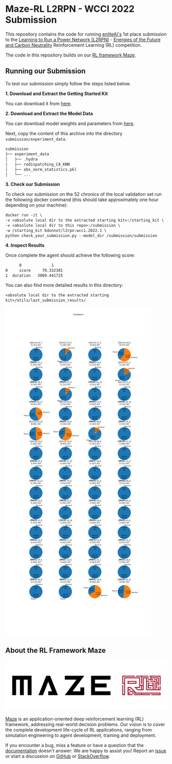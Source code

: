 # Maze-RL L2RPN - WCCI 2022 Submission

This repository contains the code for running [enliteAI's](https://www.enlite.ai/) 1st place submission
to the [Learning to Run a Power Network (L2RPN)](https://l2rpn.chalearn.org/) - 
[Energies of the Future and Carbon Neutrality](https://codalab.lisn.upsaclay.fr/competitions/5410)
Reinforcement Learning (RL) competition.

The code in this repository builds on our [RL framework Maze](https://github.com/enlite-ai/maze).

## Running our Submission

To test our submission simply follow the steps listed below.

**1. Download and Extract the Getting Started Kit**

You can download it from [here](https://codalab.lisn.upsaclay.fr/competitions/5410#learn_the_details-get_starting_kit).

**2. Download and Extract the Model Data**

You can download model weights and parameters from [here](https://github.com/enlite-ai/maze-l2rpn-2022-submission/releases/download/WCCI_2022_submission/experiment_data_l2rpn_2022.zip).

Next, copy the content of this archive into the directory `submission/experiment_data`.

    submission
    ├── experiment_data
    │   ├── .hydra
    │   ├── redispatching_CA_KNN 
    │   ├── obs_norm_statistics.pkl
    │   └── ...

**3. Check our Submission**

To check our submission on the 52 chronics of the local validation set run the following docker command
(this should take approximately one hour depending on your machine):

    docker run -it \
    -v <absolute local dir to the extracted starting kit>:/starting_kit \
    -v <absolute local dir to this repo>:/submission \
    -w /starting_kit bdonnot/l2rpn:wcci.2022.1 \
    python check_your_submission.py --model_dir /submission/submission

**4. Inspect Results**

Once complete the agent should achieve the following score:

          0             1
    0     score     70.332381
    1  duration   3009.441725


You can also find more detailed results in this  directory:

    <absolute local dir to the extracted starting kit>/utils/last_submission_results/

![results-preview](https://github.com/enlite-ai/maze-l2rpn-2022-submission/raw/main/results.png)

## About the RL Framework Maze

![Banner](https://github.com/enlite-ai/maze/raw/main/docs/source/logos/main_logo.png)

[Maze](https://github.com/enlite-ai/maze) is an application-oriented deep reinforcement learning (RL) framework, addressing real-world decision problems.
Our vision is to cover the complete development life-cycle of RL applications, ranging from simulation engineering to agent development, training and deployment.
  
If you encounter a bug, miss a feature or have a question that the [documentation](https://maze-rl.readthedocs.io/) doesn't answer: We are happy to assist you! Report an [issue](https://github.com/enlite-ai/maze/issues) or start a discussion on [GitHub](https://github.com/enlite-ai/maze/discussions) or [StackOverflow](https://stackoverflow.com/questions/tagged/maze-rl).
